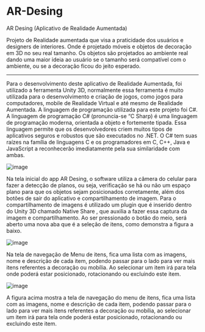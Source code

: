 # AR-Desing
AR Desing (Aplicativo de Realidade Aumentada)

Projeto de Realidade aumentada que visa a praticidade dos usuários e designers de interiores.
Onde é projetado móveis e objetos de decoração em 3D no seu real tamanho.
Os objetos são projetados ao ambiente real dando uma maior ideia ao usuário se o tamanho será compatível
com o ambiente, ou se a decoração ficou do jeito esperado.

-----------------------------------------------------------------------------------------------------------------------------------------------------------------------

Para o desenvolvimento deste aplicativo de Realidade Aumentada, foi utilizado a ferramenta Unity 3D, normalmente essa ferramenta é muito utilizada para o desenvolvimento e criação de jogos, como jogos para computadores, mobile de Realidade Virtual e até mesmo de Realidade Aumentada. A linguagem de programação utilizada para este projeto foi C#.
A linguagem de programação C# (pronuncia-se “C Sharp) é uma linguagem de programação moderna, orientada a objeto e fortemente tipada. Essa linguagem permite que os desenvolvedores criem muitos tipos de aplicativos seguros e robustos que são executados no .NET. O C# tem suas raízes na família de linguagens C e os programadores em C, C++, Java e JavaScript a reconhecerão imediatamente pela sua similaridade com ambas.

  ![image](https://user-images.githubusercontent.com/113481857/198420236-cdf2ce92-dd80-48d9-a5ad-47f95965b26d.png)

Na tela inicial do app AR Desing, o software utiliza a câmera do celular para fazer a detecção de planos, ou seja, verificação se há ou não um espaço plano para que os objetos sejam posicionados corretamente, além dos botões de sair do aplicativo e compartilhamento de imagem. Para o compartilhamento de imagens é utilizado um plugin que é inserido dentro do Unity 3D chamado Native Share  , que auxilia a fazer essa captura da imagem e compartilhamento. Ao ser pressionado o botão do meio, será aberto uma nova aba que é a seleção de itens, como demonstra a figura a baixo.

![image](https://user-images.githubusercontent.com/113481857/198420298-2cbaf801-e7e9-434f-a2d0-bd39132dd2cf.png)

Na tela de navegação de Menu de itens, fica uma lista com as imagens, nome e descrição de cada item, podendo passar para o lado para ver mais itens referentes a decoração ou mobília. Ao selecionar um item irá para tela onde poderá estar posicionado, rotacionando ou excluindo este item.

![image](https://user-images.githubusercontent.com/113481857/198420319-8309b5a6-43d1-4aba-af96-04ba59b6eb35.png)

A figura acima mostra a tela de navegação do menu de itens, fica uma lista com as imagens, nome e descrição de cada item, podendo passar para o lado para ver mais itens referentes a decoração ou mobília, ao selecionar um item irá para tela onde poderá estar posicionado, rotacionando ou excluindo este item.

